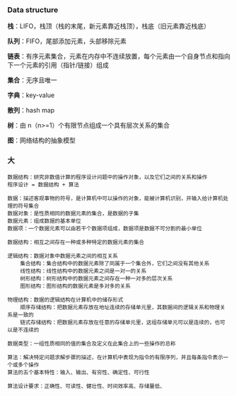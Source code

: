 ### Data structure

**栈**：LIFO，栈顶（栈的末尾，新元素靠近栈顶），栈底（旧元素靠近栈底）

**队列**：FIFO，尾部添加元素，头部移除元素

**链表**：有序元素集合，元素在内存中不连续放置，每个元素由一个自身节点和指向下一个元素的引用（指针/链接）组成

**集合**：无序且唯一

**字典**：key-value

**散列**：hash map

**树**：由 n（n>=1）个有限节点组成一个具有层次关系的集合

**图**：网络结构的抽象模型



### 大

```
数据结构：研究非数值计算的程序设计问题中的操作对象，以及它们之间的关系和操作
程序设计 = 数据结构 + 算法

数据：描述客观事物的符号，是计算机中可以操作的对象，能被计算机识别，并输入给计算机处理的符号集合
数据对象：是性质相同的数据元素的集合，是数据的子集
数据元素：组成数据的基本单位
数据项：一个数据元素可以由若干个数据项组成，数据项是数据不可分割的最小单位

数据结构：相互之间存在一种或多种特定的数据元素的集合

逻辑结构：数据对象中数据元素之间的相互关系
    集合结构：集合结构中的数据元素除了同属于一个集合外，它们之间没有其他关系
    线性结构：线性结构中的数据元素之间是一对一的关系
    树形结构：树形结构中的数据元素之间存在一种一对多的层次关系
    图形结构：图形结构的数据元素是多对多的关系

物理结构：数据的逻辑结构在计算机中的储存形式
    顺序存储结构：把数据元素存放在地址连续的存储单元里，其数据间的逻辑关系和物理关系是一致的
    链式存储结构：把数据元素存放在任意的存储单元里，这组存储单元可以是连续的，也可以是不连续的

数据类型：一组性质相同的值的集合及定义在此集合上的一些操作的总称

算法：解决特定问题求解步骤的描述，在计算机中表现为指令的有限序列，并且每条指令表示一个或多个操作
算法的五个基本特性：输入、输出、有穷性、确定性、可行性

算法设计要求：正确性、可读性、健壮性、时间效率高、存储量低、
```








